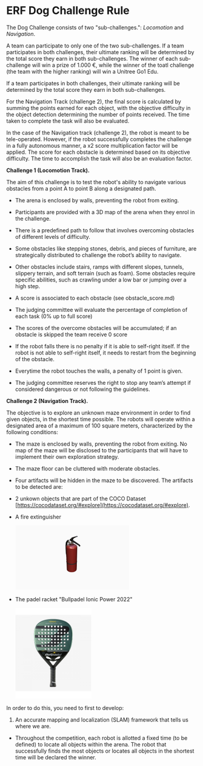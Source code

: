 # ERF Dog Challenge Rule
The Dog Challenge consists of two "sub-challenges.": *Locomotion* and *Navigation*.

A team can participate to only one of the two sub-challenges.
If a team participates in both challenges, their ultimate ranking will be determined by the total score they earn in both sub-challenges. 
The winner of each sub-challenge will win a prize of 1.000 €, while the winner of the toatl challenge (the team with the higher ranking) will win a Unitree Go1 Edu.


If a team participates in both challenges, their ultimate ranking will be determined by the total score they earn in both sub-challenges. 

For the Navigation Track (challenge 2), the final score is calculated by summing the points earned for each object, with the objective difficulty in the object detection determining the number of points received. The time taken to complete the task will also be evaluated.


In the case of the Navigation track (challenge 2), the robot is meant to be tele-operated. However, if the robot successfully completes the challenge in a fully autonomous manner, a x2 score multiplication factor will be applied. The score for each obstacle is determined based on its objective difficulty. The time to accomplish the task will also be an evaluation factor.  

 **Challenge 1 (Locomotion Track).** 

The aim of this challenge is to test the robot's ability to navigate various obstacles from  a point A to point B along a designated path.

* The arena is enclosed by walls, preventing the robot from exiting. 

* Participants are provided with a 3D map of the arena when they enrol in the challenge.

* There is a predefined path to follow that involves overcoming obstacles of different levels of difficulty. 

* Some obstacles like stepping stones, debris, and pieces of furniture, are strategically distributed to challenge the robot’s ability to navigate.

* Other obstacles include stairs, ramps with different slopes, tunnels, slippery terrain, and soft terrain (such as foam). Some obstacles require specific abilities, such as crawling under a low bar or jumping over a high step.

* A score is associated to each obstacle (see obstacle_score.md)

* The judging committee will evaluate the percentage of completion of each task (0% up to full score)

* The scores of the overcome obstacles will be accumulated; if an obstacle is skipped the team receive 0 score

* If the robot falls there is no penalty if it is able to self-right itself. If the robot is not able to self-right itself, it needs to restart from the beginning of the obstacle.

* Everytime the robot touches the walls, a penalty of 1 point is given. 

* The judging committee reserves the right to stop any team’s attempt if considered dangerous or not following the guidelines. 

 **Challenge 2 (Navigation Track).** 

The objective is to explore an unknown maze environment in order to find given objects, in the shortest time possible. The robots will operate within a designated area of a maximum of 100 square meters, characterized by the following conditions:

* The maze is enclosed by walls, preventing the robot from exiting. No map of the maze will be disclosed to the participants that will have to implement their own exploration strategy. 

* The maze floor can be cluttered with moderate obstacles. 

* Four artifacts will be hidden in the maze to be discovered. The artifacts to be detected are:

* 2 unkown objects that are part of the COCO Dataset [https://cocodataset.org/#explore](https://cocodataset.org/#explore).

* A fire extinguisher

  <img src="../images/extinguisher.jpg" width="300"/>

* The padel racket "Bullpadel Ionic Power 2022"

  <img src="../images/padel_racket.jpeg" width="200"/>
 
In order to do this, you need to first to develop:

1. An accurate mapping and localization (SLAM) framework that tells us where we are.

* Throughout the competition, each robot is allotted a fixed time (to be defined) to locate all objects within the arena. The robot that successfully finds the most objects or locates all objects in the shortest time will be declared the winner.

 
